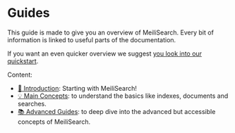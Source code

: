 # Guides

This guide is made to give you an overview of MeiliSearch. Every bit of information is linked to useful parts of the documentation.

If you want an even quicker overview we suggest [you look into our quickstart](/tutorials/howtos/quickstart).

Content:

- [🚀 Introduction](/guides/introduction/): Starting with MeiliSearch!
- [💡 Main Concepts](/guides/main_concepts/): to understand the basics like indexes, documents and searches.
- [📚 Advanced Guides](/guides/advanced_guides/): to deep dive into the advanced but accessible concepts of MeiliSearch.
